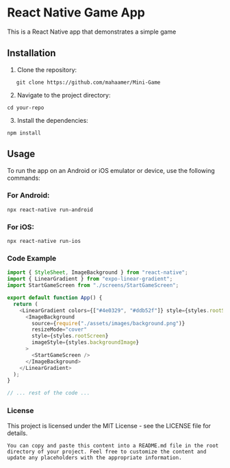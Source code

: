 
# React Native Game App

This is a React Native app that demonstrates a simple game
## Installation

1. Clone the repository:
   
 ```shell
    git clone https://github.com/mahaamer/Mini-Game
   ```
   


2. Navigate to the project directory:

```shell 
cd your-repo
```



3. Install the dependencies:

```shell
npm install
```

## Usage
To run the app on an Android or iOS emulator or device, use the following commands:

### For Android:

```shell
npx react-native run-android
```

### For iOS:

```shell
npx react-native run-ios
```

### Code Example
```javascript
import { StyleSheet, ImageBackground } from "react-native";
import { LinearGradient } from "expo-linear-gradient";
import StartGameScreen from "./screens/StartGameScreen";

export default function App() {
  return (
    <LinearGradient colors={["#4e0329", "#ddb52f"]} style={styles.rootScreen}>
      <ImageBackground
        source={require("./assets/images/background.png")}
        resizeMode="cover"
        style={styles.rootScreen}
        imageStyle={styles.backgroundImage}
      >
        <StartGameScreen />
      </ImageBackground>
    </LinearGradient>
  );
}

// ... rest of the code ...
```


### License
This project is licensed under the MIT License - see the LICENSE file for details.

```vbnet
You can copy and paste this content into a README.md file in the root directory of your project. Feel free to customize the content and update any placeholders with the appropriate information.


```
